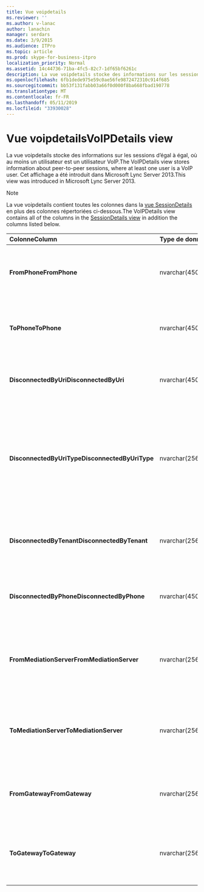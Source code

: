 ```yaml
---
title: Vue voipdetails
ms.reviewer: ''
ms.author: v-lanac
author: lanachin
manager: serdars
ms.date: 3/9/2015
ms.audience: ITPro
ms.topic: article
ms.prod: skype-for-business-itpro
localization_priority: Normal
ms.assetid: 14c44736-71ba-4fc5-82c7-1df65bf6261c
description: La vue voipdetails stocke des informations sur les sessions d’égal à égal, où au moins un utilisateur est un utilisateur VoIP. Cet affichage a été introduit dans Microsoft Lync Server 2013.
ms.openlocfilehash: 6fb1dede975e59c0ae56fe9872472310c914f685
ms.sourcegitcommit: bb53f131fabb03a66f0d000f8ba668fbad190778
ms.translationtype: MT
ms.contentlocale: fr-FR
ms.lasthandoff: 05/11/2019
ms.locfileid: "33930028"
---
```

# <a name="voipdetails-view"></a><span data-ttu-id="e679f-104">Vue voipdetails</span><span class="sxs-lookup"><span data-stu-id="e679f-104">VoIPDetails view</span></span>
 
<span data-ttu-id="e679f-105">La vue voipdetails stocke des informations sur les sessions d’égal à égal, où au moins un utilisateur est un utilisateur VoIP.</span><span class="sxs-lookup"><span data-stu-id="e679f-105">The VoIPDetails view stores information about peer-to-peer sessions, where at least one user is a VoIP user.</span></span> <span data-ttu-id="e679f-106">Cet affichage a été introduit dans Microsoft Lync Server 2013.</span><span class="sxs-lookup"><span data-stu-id="e679f-106">This view was introduced in Microsoft Lync Server 2013.</span></span>
  
> [!NOTE]
> <span data-ttu-id="e679f-107">La vue voipdetails contient toutes les colonnes dans la [vue SessionDetails](sessiondetails-0.md) en plus des colonnes répertoriées ci-dessous.</span><span class="sxs-lookup"><span data-stu-id="e679f-107">The VoIPDetails view contains all of the columns in the [SessionDetails view](sessiondetails-0.md) in addition the columns listed below.</span></span>
  
|<span data-ttu-id="e679f-108">**Colonne**</span><span class="sxs-lookup"><span data-stu-id="e679f-108">**Column**</span></span>|<span data-ttu-id="e679f-109">**Type de données**</span><span class="sxs-lookup"><span data-stu-id="e679f-109">**Data Type**</span></span>|<span data-ttu-id="e679f-110">**Détails**</span><span class="sxs-lookup"><span data-stu-id="e679f-110">**Details**</span></span>|
|:-----|:-----|:-----|
|<span data-ttu-id="e679f-111">**FromPhone**</span><span class="sxs-lookup"><span data-stu-id="e679f-111">**FromPhone**</span></span> <br/> |<span data-ttu-id="e679f-112">nvarchar(450)</span><span class="sxs-lookup"><span data-stu-id="e679f-112">nvarchar(450)</span></span>  <br/> |<span data-ttu-id="e679f-113">URI du téléphone de l’utilisateur ayant démarré la session.</span><span class="sxs-lookup"><span data-stu-id="e679f-113">Phone URI of the user who started the session.</span></span>  <br/> |
|<span data-ttu-id="e679f-114">**ToPhone**</span><span class="sxs-lookup"><span data-stu-id="e679f-114">**ToPhone**</span></span> <br/> |<span data-ttu-id="e679f-115">nvarchar(450)</span><span class="sxs-lookup"><span data-stu-id="e679f-115">nvarchar(450)</span></span>  <br/> |<span data-ttu-id="e679f-116">URI du téléphone de l’utilisateur ayant participé à la session.</span><span class="sxs-lookup"><span data-stu-id="e679f-116">Phone URI of the user who joined the session.</span></span>  <br/> |
|<span data-ttu-id="e679f-117">**DisconnectedByUri**</span><span class="sxs-lookup"><span data-stu-id="e679f-117">**DisconnectedByUri**</span></span> <br/> |<span data-ttu-id="e679f-118">nvarchar(450)</span><span class="sxs-lookup"><span data-stu-id="e679f-118">nvarchar(450)</span></span>  <br/> |<span data-ttu-id="e679f-119">URI de l’utilisateur qui a déconnecté la session.</span><span class="sxs-lookup"><span data-stu-id="e679f-119">URI of the user who disconnected the session.</span></span>  <br/> |
|<span data-ttu-id="e679f-120">**DisconnectedByUriType**</span><span class="sxs-lookup"><span data-stu-id="e679f-120">**DisconnectedByUriType**</span></span> <br/> |<span data-ttu-id="e679f-121">nvarchar(256)</span><span class="sxs-lookup"><span data-stu-id="e679f-121">nvarchar(256)</span></span>  <br/> |<span data-ttu-id="e679f-122">Type d’URI de l’utilisateur qui a déconnecté la session.</span><span class="sxs-lookup"><span data-stu-id="e679f-122">Type of URI of the user who disconnected the session.</span></span> <span data-ttu-id="e679f-123">Consultez la [table UriTypes](uritypes.md) pour plus d’informations.</span><span class="sxs-lookup"><span data-stu-id="e679f-123">See the [UriTypes table](uritypes.md) for more information.</span></span> <br/> |
|<span data-ttu-id="e679f-124">**DisconnectedByTenant**</span><span class="sxs-lookup"><span data-stu-id="e679f-124">**DisconnectedByTenant**</span></span> <br/> |<span data-ttu-id="e679f-125">nvarchar(256)</span><span class="sxs-lookup"><span data-stu-id="e679f-125">nvarchar(256)</span></span>  <br/> |<span data-ttu-id="e679f-126">Client de l’utilisateur qui a déconnecté la session.</span><span class="sxs-lookup"><span data-stu-id="e679f-126">Tenant of the user who disconnected the session.</span></span>  <br/> |
|<span data-ttu-id="e679f-127">**DisconnectedByPhone**</span><span class="sxs-lookup"><span data-stu-id="e679f-127">**DisconnectedByPhone**</span></span> <br/> |<span data-ttu-id="e679f-128">nvarchar(450)</span><span class="sxs-lookup"><span data-stu-id="e679f-128">nvarchar(450)</span></span>  <br/> |<span data-ttu-id="e679f-129">URI du téléphone de l’utilisateur qui a déconnecté la session.</span><span class="sxs-lookup"><span data-stu-id="e679f-129">Phone URI of the user who disconnected the session.</span></span>  <br/> |
|<span data-ttu-id="e679f-130">**FromMediationServer**</span><span class="sxs-lookup"><span data-stu-id="e679f-130">**FromMediationServer**</span></span> <br/> |<span data-ttu-id="e679f-131">nvarchar(256)</span><span class="sxs-lookup"><span data-stu-id="e679f-131">nvarchar(256)</span></span>  <br/> |<span data-ttu-id="e679f-132">Serveur de médiation utilisé par l’utilisateur ayant démarré la session.</span><span class="sxs-lookup"><span data-stu-id="e679f-132">Mediation Server used by the user who started the session.</span></span>  <br/> |
|<span data-ttu-id="e679f-133">**ToMediationServer**</span><span class="sxs-lookup"><span data-stu-id="e679f-133">**ToMediationServer**</span></span> <br/> |<span data-ttu-id="e679f-134">nvarchar(256)</span><span class="sxs-lookup"><span data-stu-id="e679f-134">nvarchar(256)</span></span>  <br/> |<span data-ttu-id="e679f-135">Serveur de médiation utilisé par l’utilisateur ayant participé à la session.</span><span class="sxs-lookup"><span data-stu-id="e679f-135">Mediation Server used by the user who joined the session.</span></span>  <br/> |
|<span data-ttu-id="e679f-136">**FromGateway**</span><span class="sxs-lookup"><span data-stu-id="e679f-136">**FromGateway**</span></span> <br/> |<span data-ttu-id="e679f-137">nvarchar(256)</span><span class="sxs-lookup"><span data-stu-id="e679f-137">nvarchar(256)</span></span>  <br/> |<span data-ttu-id="e679f-138">Passerelle utilisée par l’utilisateur ayant démarré la session.</span><span class="sxs-lookup"><span data-stu-id="e679f-138">Gateway used by the user who started the session.</span></span>  <br/> |
|<span data-ttu-id="e679f-139">**ToGateway**</span><span class="sxs-lookup"><span data-stu-id="e679f-139">**ToGateway**</span></span> <br/> |<span data-ttu-id="e679f-140">nvarchar(256)</span><span class="sxs-lookup"><span data-stu-id="e679f-140">nvarchar(256)</span></span>  <br/> |<span data-ttu-id="e679f-141">Passerelle utilisée par l’utilisateur ayant participé à la session.</span><span class="sxs-lookup"><span data-stu-id="e679f-141">Gateway used by the user who joined the session.</span></span>  <br/> |
   

